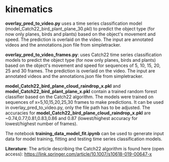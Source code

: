 # kinematics

**overlay_pred_to_video.py** uses a time series classification model (model_Catch22_bird_plant_plane_30.pkl) to predict the object type (for now only planes, birds and plants) based on the object's movement and speed. The prediction is overlaid on the video. The input are annotated videos and the annotations.json file from simpletracker.

**overlay_pred_to_video_frames.py**: uses Catch22 time series classification models to predict the object type (for now only planes, birds and plants) based on the object's movement and speed for sequences of 5, 10, 15, 20, 25 and 30 frames. The prediction is overlaid on the video. The input are annotated videos and the annotations.json file from simpletracker.

**model_Catch22_bird_plane_cloud_raindrop_x.pkl** and **model_Catch22_bird_plant_plane_x.pkl** contain a trained random forest classifier based on the Catch22 algorithm. The models were trained on sequences of x=5,10,15,20,25,30 frames to make predictions. It can be used in overlay_pred_to_video.py, only the file path has to be adjusted. The accuracies for **model_Catch22_bird_plane_cloud_raindrop_x.pkl** are ~0.74,0.77,0.81,0.83,0.86 and 0.87 (lowest/highest accuracy for lowest/highest number of frames).

The notebook **training_data_model_fit.ipynb** can be used to generate input data for model training, fitting and testing time series classification models.

**Literature**: The article describing the Catch22 algorithm is found here (open access): https://link.springer.com/article/10.1007/s10618-019-00647-x
